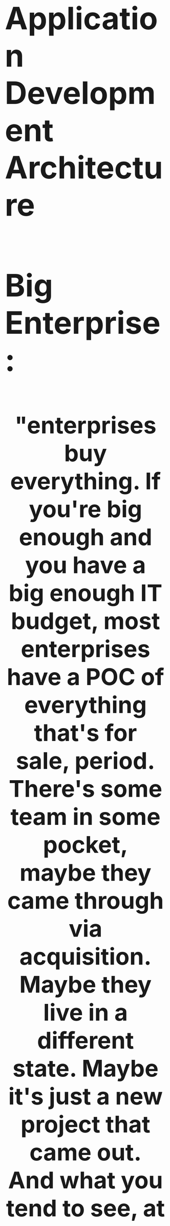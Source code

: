 <font size="16">
 
# Application Development Architecture

# Big Enterprise:
## <p align="center"> <b> "enterprises buy everything. If you're big enough and you have a big enough IT budget, most enterprises have a POC of everything that's for sale, period. There's some team in some pocket, maybe they came through via acquisition. Maybe they live in a different state. Maybe it's just a new project that came out. And what you tend to see, at least from my experiences, if I walk into a typical enterprise, they may tell me something like, "Hey, we have a POC, a Pivotal Cloud Foundry, OpenShift, and we want some of that new thing that we just saw from you guys. How do we get a POC going?" </b> </p> [- Kelsey Hightower, principal developer advocate at Google](https://www.lastweekinaws.com/podcast/screaming-in-the-cloud/the-staying-power-of-kubernetes-with-kelsey-hightower/)

Big-O, Time & Space: Planning, **Know Thy Complexities!**
1. Software: **Modular**, Greenfield & Brownfield
2. Legacy: "it makes actual money", **[Refactoring](https://microservices.io/microservices/2020/02/21/devnexus.html)**
3. Cloud: **Deploy Containers & Scheduled Cost Effective**

## Improvements: 
[![Systems Thinking](https://github.com/ankumar/Architecture/blob/master/images/Russell%20Ackoff.png)](https://www.youtube.com/watch?v=OqEeIG8aPPk "Dr. Russell Ackoff")
## <p align="center"><b>Systems Thinking: "If we have a system of improvement that’s directed at improving the parts taken separately, you can be absolutely sure that the performance of the whole will not be improved. The performance of a system depends on how the parts fit, not how they act taken separately.” <b>- Dr. Russell Ackoff.</b></p>
  
![](https://github.com/ankumar/Architecture/blob/master/images/wardley.jpeg)

"Anything is possible for a company when its culture is about listening, learning, and harnessing individual passions and talents to the company’s mission." - Satya Nadella

"One of the biggest tragedies in modern organisation design is the separation of tech and business. A big part of the role of technical leader and architect is to break down these barriers" - Martin Fowler, O’Reilly Software Arhitecture Conference

"Changing technology is (comparatively) easy compared to changing culture" / "Culture needs to change as our tech approaches change, but we’ve got to be patient, empathetic and realistic "

## **1. Technology needs to be embedded in the Business not external to it or merely aligned with it**
         - Work backwards from Customer/Business outcomes
         - Build closed loop systems to optimize for continual Improvements & Learning
         - Technology Commoditization
## **2. Focus on core value vs plumbing:**
         - Business mapped into technologies that underpin the delivery of that core value 
         - Seeing Custom & Commodity technologies in the value chain
         - Custom to Commodity & Viceversa to increase the value delivery for lower cost

## Software Architecture:
### 1. Apps 
- Services - Stateless & Stateful
- State - Stores & Storage
### 2. Data Catalog
- Streams
- Tables
- Database
- Data Warehouse
- Data Lake
### > Delivery & Operations, Service Model "As a Service"
### > Hiding Distributed systems complexity, Devs to focus on Business logic
### > Value of Data & Quality, Business models around data
### > Open source best practices, Inner Sourcing
![](https://github.com/ankumar/Architecture/blob/master/images/Kotter%208%20Steps.jpeg) ![](https://github.com/ankumar/Architecture/blob/master/images/Kotter%208%20Steps2.jpeg)
---
---
## 1. Services 
* Designing Modularity & Interfaces
* Decomposing an Application into Services & APIs

![](https://github.com/ankumar/Architecture/blob/master/images/Microservices1.jpg)

[Microservices](https://www.youtube.com/watch?v=wgdBVIX9ifA) - also known as the [microservice architecture](https://microservices.io/index.html) - is an architectural style that structures an application as a collection of services that are

**1. Highly maintainable & testable** <br>
**2. Loosely coupled** <br>
**3. Independently deployable** <br>
**4. Organized around business capabilities** <br>
**5. Owned by a small team**<br>
![](https://images.ctfassets.net/ro61k101ee59/2bmS9TVlJc5einK9YLBY3V/992367961e649dd0343a3486616601fd/Image-1.png?w=1348&q=90)
<p align="center"> <a href="https://monzo.com/blog/we-built-network-isolation-for-1-500-services">Modern Bank, Monzo: 1,500+ services</a> </p>

## <p align="center"> "APIs are forever, code is not..." - Mike Amundsen </p>
## **There isn't a concrete, well-defined algorithm for decomposing a system into services. As with much of software development, it's something of an art. If you decompose a system incorrectly, we have a distributed monolith, a system consisting of coupled services that must be deployed together. A distributed monolith has the drawbacks of both the monolithic and the Microservices architectures.**

## > Devs to focus on Business logic, Hiding Distributed systems complexity, Examples:
* [GCP Cloud Run- Run stateless containers on a fully managed environment](https://cloud.google.com/run/)
* [Distributed Application Runtime- An event-driven, portable runtime for building microservices on cloud and edge](https://dapr.io/)
* [Open Application Model- A team-centric *standard* for building cloud native apps](https://oam.dev/)

## 2. Data

### Data powers new innovations, improvements in customer experience, and efficiency. Small advantage in data and algorithms result in increased customers/business success which in turn results in more data. This virtuous cycle due to positive feedback loop amplifies a company's competitive advantage, making data one of the key ingredients in building companies that have Increasing Returns instead of commonly seen Decreasing Returns.

![](https://miro.medium.com/max/1372/1*zOp70MCQ-uhaS7lUVAhATA.png)

### Advances in machine learning (ML) over the last decade have opened up a radically new approach to building software systems. Dubbed [“Software 2.0”](https://medium.com/@karpathy/software-2-0-a64152b37c35), this approach focuses on training models to learn from data instead of explicitly writing code for the required behavior. 

## <p align="center"> <b> "In traditional software engineering, or Software 1.0, a program’s functionality is defined via code as dictated by a human. In the age of machine learning, we are increasingly observing Software 2.0 systems, where a program’s functionality is defined by the weights of neural networks as dictated by the data. You wouldn’t trust a piece of human-written code that hasn’t ever been debugged or tested, so why shouldn’t our data receive the same treatment now that it’s a first-class citizen in so many real-world systems?"
## [The High Interest Credit Card of Technical Debt](https://storage.googleapis.com/pub-tools-public-publication-data/pdf/43146.pdf), ML systems are particularly susceptible to new and interesting forms of tech debt.

## > Data Validation 
Data quality problem categories:
- Data creation
- Data labelling
- Data manipulation
- Data quality evaluation
![https://www.datacouncil.ai/](https://github.com/ankumar/Architecture/blob/master/images/Data%20Council.png)
<p align="center"> <a href="https://www.datacouncil.ai/"> <b> Data Council </b> </p>
 
## > Software Engineering Practices, Examples:
* [Organize, Manage, and Deploy your company’s ML model portfolio](https://algorithmia.com/enterprise)
* [GitHub Source Code Management for Algorithms](https://algorithmia.com/blog/introducing-github-source-code-management-for-algorithmia)
</b> </p>

## 3. Open Source
## - “if you want to go fast go alone, but if you want to go far, go together”
## - " "new model" is a big increase in end user corporations contributing to and producing their own open source projects. That's where the resources are coming from, and it's part of the success of Netflix, Capital One, Lyft, Airbnb that is spreading. ” <p align="right"><b>- Adrian Cockcroft, VP Cloud architecture strategy at Amazon Web Services</b></p>
## <p> <b>- Cloud would not have been possible without open source</b> </p>
## - Developers - Over 1.3 million first time contributors joined the open source community
* [2019 Octoverse report](https://octoverse.github.com/)
* [2018 Octoverse report](https://octoverse.github.com/2018/)
## - Community & Company Driven [Projects](https://www.linuxfoundation.org/projects/)
## - Open [Governance](https://github.com/cncf/toc/), Stewardship & [Principles](https://github.com/cncf/toc/blob/master/PRINCIPLES.md#toc-operating-principles)
[![It's not a race if we're all on the same team](https://github.com/ankumar/Architecture/blob/master/images/Kelsey%20Hightower.png)](https://www.youtube.com/watch?v=jiaLsxjBeOQ "Kelsey Hightower, Staff Developer Advocate, Google")
### <p align="center"> "*Allergies* - This is one of the best keynotes I've ever seen. it's not a race it's a marathon   ........... it's not a race if we're all on the same team" </p>

## > [Inner Sourcing - Open source best practices within organization](https://github.com/InnerSourceCommons/InnerSourcePatterns)

## 4. Cloud Computing
## - On the future of @Kubernetesio “We'll enter another phase where you'll build a platform on top of Kubernetes, but it won't be worth mentioning that Kubernetes is underneath. People will be more interested in the thing above.”
|Characteristics|Developer Productivity|
|------------------------| ---------------------------------------------------------------------------------------------|
| **On-demand self-service** | A consumer can unilaterally provision computing capabilities, such as server time and network storage, as needed automatically without requiring human interaction |
|**Broad network access**|Capabilities are available over the network and accessed through standard mechanisms|
|**Resource pooling**|The provider’s computing resources are pooled to serve multiple consumers using a multi-tenant model, with different physical and virtual resources dynamically|
|**Rapid elasticity**|Capabilities can be elastically provisioned and released to scale rapidly outward and inward with demand|
|**Measured service**|Cloud systems automatically control and optimize resource use by leveraging a metering capability (typically per-per-use)|

![](https://github.com/ankumar/Architecture/blob/master/images/CNCF.png)<p align="center"> </p>
[![Opensource's value and collaborating with cloud vendors](https://github.com/ankumar/Architecture/blob/master/images/databricks-opensource.png)](https://dbricks.co/ex200221a, "")
### <p align="right"><b>- Ali Ghodsi, Co-founder & CEO at data science, big data processing and machine learning company Databricks.</b></p>

- Wrt  Open Distro for Elasticsearch, Shay (CEO) said, "We haven't seen Open Distro really make any change or difference for us". 
Lots of good, incl AWS/others contributing to Elasticsearch/Lucene & seemingly no bad. Turns out cloud/open source are force multipliers Smiling face with 3 hearts

## > [Service Model - SaaS](https://nvlpubs.nist.gov/nistpubs/Legacy/SP/nistspecialpublication800-145.pdf)
---
## [> Learning Stuff...](https://github.com/ankumar/Architecture/blob/master/Patterns/Stuff.md)
</font>
